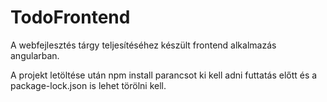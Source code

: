 # TodoFrontend

A webfejlesztés tárgy teljesítéséhez készült frontend alkalmazás angularban.

A projekt letöltése után npm install parancsot ki kell adni futtatás előtt és a package-lock.json is lehet törölni kell.
